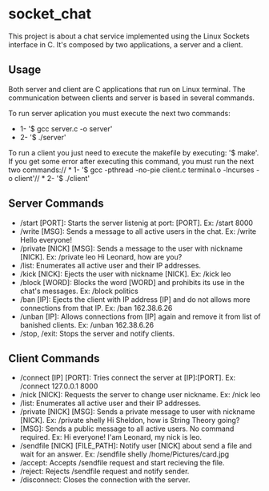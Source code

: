 # socket_chat
This project is about a chat service implemented using the Linux Sockets interface in C. It's composed by two applications, a server and a client.

## Usage
Both server and client are C applications that run on Linux terminal. The communication between clients and server is based in several commands.

To run server aplication you must execute the next two commands:
   * 1- '$ gcc server.c -o server'
   * 2- '$ ./server'

To run a client you just need to execute the makefile by executing: '$ make'. If you get some error after executing this command, you must run the next two commands://
    * 1- '$ gcc -pthread -no-pie client.c terminal.o -lncurses -o client'//
    * 2- '$ ./client'

## Server Commands
* /start [PORT]: Starts the server listenig at port: [PORT]. Ex: /start 8000
* /write [MSG]: Sends a message to all active users in the chat. Ex: /write Hello everyone!
* /private [NICK] [MSG]: Sends a message to the user with nickname [NICK]. Ex: /private leo Hi Leonard, how are you?
* /list: Enumerates all active user and their IP addresses.
* /kick [NICK]: Ejects the user with nickname [NICK]. Ex: /kick leo
* /block [WORD]: Blocks the word [WORD] and prohibits its use in the chat's messages. Ex: /block politics
* /ban [IP]: Ejects the client with IP address [IP] and do not allows more connections from that IP. Ex: /ban 162.38.6.26
* /unban [IP]: Allows connections from [IP] again and remove it from list of banished clients. Ex: /unban 162.38.6.26
* /stop, /exit: Stops the server and notify clients.

## Client Commands
* /connect [IP] [PORT]: Tries connect the server at [IP]:[PORT]. Ex: /connect 127.0.0.1 8000
* /nick [NICK]: Requests the server to change user nickname. Ex: /nick leo
* /list: Enumerates all active user and their IP addresses.
* /private [NICK] [MSG]: Sends a private message to user with nickname [NICK]. Ex: /private shelly Hi Sheldon, how is String Theory going?
* [MSG]: Sends a public message to all active users. No command required. Ex: Hi everyone! I'am Leonard, my nick is leo. 
* /sendfile [NICK] [FILE_PATH]: Notify user [NICK] about send a file and wait for an answer. Ex: /sendfile shelly /home/Pictures/card.jpg
* /accept: Accepts /sendfile request and start recieving the file.
* /reject: Rejects /sendfile request and notify sender.
* /disconnect: Closes the connection with the server.

